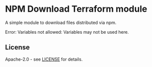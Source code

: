# NPM Download Terraform module

A simple module to download files distributed via npm.

<!-- prettier-ignore-start -->
<!--- BEGIN_TF_DOCS --->
Error: Variables not allowed: Variables may not be used here.

<!--- END_TF_DOCS --->
<!-- prettier-ignore-end -->

## License

Apache-2.0 - see [LICENSE](https://github.com/dealmore/terraform-npm-download/blob/main/LICENSE) for details.
